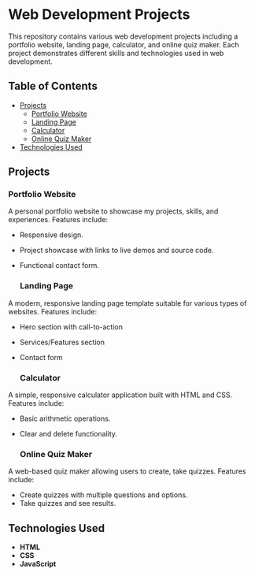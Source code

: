 # Web Development Projects

This repository contains various
web development projects including 
a portfolio website, landing page,
calculator, and online quiz maker.
Each project demonstrates different skills 
and technologies used in web development.

## Table of Contents

- [Projects](#projects)
  - [Portfolio Website](#portfolio-website)
  - [Landing Page](#landing-page)
  - [Calculator](#calculator)
  - [Online Quiz Maker](#online-quiz-maker)
- [Technologies Used](#technologies-used)

## Projects
   ### Portfolio Website

A personal portfolio website to showcase 
my projects, skills, and experiences. 
Features include:
- Responsive design. 
- Project showcase with links
  to live demos and source code. 
- Functional contact form.

  ### Landing Page

A modern, responsive landing page 
template suitable for various types 
of websites. Features include:
- Hero section with call-to-action
- Services/Features section
- Contact form

  ### Calculator

A simple, responsive calculator 
application built with HTML and CSS.
Features include:
- Basic arithmetic operations. 
- Clear and delete functionality.

  ### Online Quiz Maker

A web-based quiz maker allowing users
to create, take quizzes.
Features include:

- Create quizzes with multiple questions
  and options. 
- Take quizzes and see results. 

## Technologies Used
- **HTML**
- **CSS**
- **JavaScript**

  


